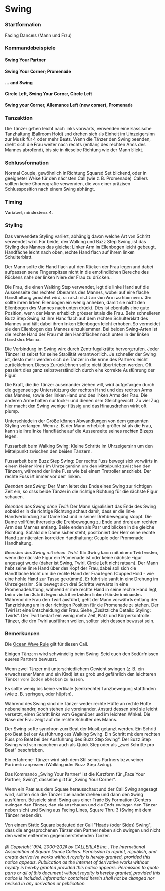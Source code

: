 
# Swing

### Startformation

Facing Dancers (Mann und Frau)

### Kommandobeispiele

#### Swing Your Partner
#### Swing Your Corner; Promenade
#### ... and Swing
#### Circle Left, Swing Your Corner, Circle Left
#### Swing your Corner, Allemande Left (new corner), Promenade

### Tanzaktion

Die Tänzer gehen leicht nach links vorwärts, verwenden eine klassische Tanzhaltung (Ballroom Hold) und drehen sich als Einheit im Uhrzeigersinn zur Musik für 4 oder mehr Beats. Wenn die Tänzer den Swing beenden, dreht sich die Frau weiter nach rechts (entlang des rechten Arms des Mannes abrollend), bis sie in dieselbe Richtung wie der Mann blickt.

### Schlussformation

Normal Couple, gewöhnlich in Richtung Squared Set blickend, oder in geeigneter Weise für den nächsten Call (wie z. B. Promenade). Callers sollten keine Choreografie verwenden, die von einer präzisen Schlussposition nach einem Swing abhängt.

### Timing

Variabel, mindestens 4.

### Styling

Das verwendete Styling variiert, abhängig davon welche Art von Schritt verwendet wird. Für beide, den Walking und Buzz Step Swing, ist das Styling des Mannes das gleiche: Linker Arm im Ellenbogen leicht gebeugt, Handfäche leicht nach oben, rechte Hand flach auf ihrem linken Schulterblatt.

Der Mann sollte die Hand flach auf den Rücken der Frau legen und dabei aufpassen seine Fingerspitzen nicht in die empfindlichen Bereiche des Rückens nahe der linken Niere der Frau zu drücken..

Die Frau, die einen Walking Step verwendet, legt die linke Hand auf die Aussenseite des rechten Oberarms des Mannes, wobei auf eine flache Handhaltung geachtet wird, um sich nicht an den Arm zu klammern. Sie sollte ihren linken Ellenbogen ein wenig anheben, damit sie nicht den Ellenbogen des Mannes nach unten drückt. Dies ist ebenfalls eine gute Position, wenn der Mann erheblich grösser ist als die Frau. Beim schnelleren Buzz Step Swing ist ihre Hand flach auf dem rechten Schulterblatt des Mannes und hält dabei ihren linken Ellenbogen leicht erhoben. So vermeidet sie den Ellenbogen des Mannes einzuklemmen. Bei beiden Swing-Arten ist die rechte Hand der Frau mit den Handflächen nach unten in der linken Hand des Manns.

Die Verbindung im Swing wird durch Zentrifugalkräfte hervorgerufen. Jeder Tänzer ist selbst für seine Stabilität verantwortlich. Je schneller der Swing ist, desto mehr werden sich die Tänzer in die Arme des Partners leicht zurücklehnen. Dieses Zurücklehnen sollte nicht übertrieben werden. Oft passiert dies ganz selbstverständlich durch eine korrekte Ausführung der Figur.

Die Kraft, die die Tänzer auseinander ziehen will, wird aufgefangen durch die gegenseitige Unterstützung der rechten Hand und des rechten Arms des Mannes, sowie der linken Hand und des linken Arms der Frau. Die anderen Arme halten nur locker und dienen dem Gleichgewicht. Zu viel Zug hier macht den Swing weniger flüssig und das Hinausdrehen wirkt oft plump.

Unterschiede in der Größe können Abwandlungen von dem genannten Styling verlangen. Wenn z. B. der Mann erheblich größer ist als die Frau, kann sie ihre linke Handfläche auf die Aussenseite seines rechten Bizeps legen.

Fussarbeit beim Walking Swing: Kleine Schritte im Uhrzeigersinn um den Mittelpunkt zwischen den beiden Tänzern.

Fussarbeit beim Buzz Step Swing: Der rechte Fuss bewegt sich vorwärts in einem kleinen Kreis im Uhrzeigersinn um den Mittelpunkt zwischen den Tänzern, während der linke Fuss wie bei einem Tretroller anschiebt. Der rechte Fuss ist immer vor dem linken.

*Beenden des Swing:* Der Mann leitet das Ende eines Swing zur richtigen Zeit ein, so dass beide Tänzer in die richtige Richtung für die nächste Figur schauen.

*Beenden des Swing ohne Twirl:* Der Mann signalisiert das Ende des Swing sobald er in die richtige Richtung schaut damit, dass er die linke Handverbindung zur Dame löst und in seiner Drehbewegung stoppt. Die Dame vollführt ihrerseits die Drehbewegung zu Ende und dreht am rechten Arm des Mannes entlang. Beide enden als Paar und blicken in die gleiche Richtung. Sobald die Dame sicher steht, positioniert der Herr seine rechte Hand zur nächsten korrekten Handhaltung: Couple oder Promenade Handhaltung.

*Beenden des Swing mit einem Twirl:* Ein Swing kann mit einem Twirl enden, wenn die nächste Figur ein Promenade ist oder keine nächste Figur angesagt wurde (daher ist Swing, Twirl, Circle Left nicht ratsam). Der Mann hebt seine linke Hand über den Kopf der Frau, dabei soll sich die Handfläche leicht um die rechte Hand der Frau legen (Cupped Hold - wie eine hohle Hand zur Tasse gekrümmt). Er führt sie sanft in eine Drehung im Uhrzeigersinn. Sie bewegt sich drei Schritte vorwärts in eine Promenadehaltung, während er ihre rechte Hand in seine rechte Hand legt, beim vierten Schritt legen sich ihre beiden linken Hände ineinander. Während die Frau den Twirl ausführt, geht der Mann vorwährts entlang der Tanzrichtung um in der richtigen Position für die Promenade zu stehen. Der Twirl ist eine Entscheidung der Frau. Siehe „Zusätzliche Details: Styling: Twirls“. Der Twirl bedarf ein wenig mehr Zeit, Platz und Körperkontrolle. Tänzer, die den Twirl ausführen wollen, sollten sich dessen bewusst sein.

### Bemerkungen

Die [Ocean Wave Rule](../b2/ocean_wave_rule.md) gilt für diesen Call.

Einigen Tänzern wird schwindelig beim Swing. Seid euch den Bedürfnissen eueres Partners bewusst.

Wenn zwei Tänzer mit unterschiedlichem Gewicht swingen (z. B. ein erwachsener Mann und ein Kind) ist es grob und gefährlich den leichteren Tänzer vom Boden abheben zu lassen.

Es sollte wenig bis keine vertikale (senkrechte) Tanzbewegung stattfinden (wie z. B. springen, oder hüpfen).

Während des Swing sind die Tänzer weder rechte Hüfte an rechte Hüfte nebeneinander, noch stehen sie voreinander. Anstatt dessen sind sie leicht versetzt, einen Schritt links vom Gegenüber und im leichten Winkel. Die Nase der Frau zeigt auf die rechte Schulter des Manns.

Der Swing sollte synchron zum Beat der Musik getanzt werden. Ein Schritt pro Beat bei der Ausführung des Walking Swing. Ein Schritt mit dem rechten Fuss pro Beat bei der Ausführung des Buzz Step Swing“. Der Buzz Step Swing wird von manchem auch als Quick Step oder als „zwei Schritte pro Beat” beschrieben.

Ein erfahrener Tänzer wird sich dem Stil seines Partners bzw. seiner Partnerin anpassen (Walking oder Buzz Step Swing).

Das Kommando „Swing Your Partner“ ist die Kurzform für „Face Your Partner; Swing“, dasselbe gilt für „Swing Your Corner“.

Wenn ein Paar aus dem Square herausschaut und der Call Swing angesagt wird, sollten sich die Tänzer zueinanderdrehen und dann den Swing ausführen. Beispiele sind: Swing aus einer Trade By Formation (Centers swingen den Tänzer, den sie anschauen und die Ends swingen den Tänzer neben sich) und Swing aus Facing Lines, Square Thru 3 (Swing mit dem Tänzer neben dir).

Von einem Static Square bedeuted der Call "Heads (oder Sides) Swing", dass die angesprochenen Tänzer den Partner neben sich swingen und nicht den weiter entfernten gegenüberstehenden Tänzer.

###### @ Copyright 1994, 2000-2020 by CALLERLAB Inc., The International Association of Square Dance Callers. Permission to reprint, republish, and create derivative works without royalty is hereby granted, provided this notice appears. Publication on the Internet of derivative works without royalty is hereby granted provided this notice appears. Permission to quote parts or all of this document without royalty is hereby granted, provided this notice is included. Information contained herein shall not be changed nor revised in any derivation or publication.

